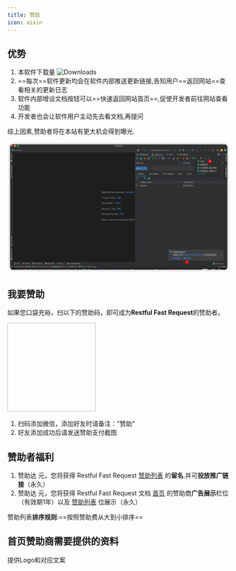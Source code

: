 ```yaml
---
title: 赞助
icon: aixin
---
```


## 优势
1. 本软件下载量 ![Downloads](https://img.shields.io/jetbrains/plugin/d/16988?color=FE2857) 
2. ==每次==软件更新均会在软件内部推送更新链接,告知用户==返回网站==查看相关的更新日志
3. 软件内部增设文档按钮可以==快速返回网站首页==,促使开发者前往网站查看功能
4. 开发者也会让软件用户主动先去看文档,再提问

综上因素,赞助者将在本站有更大机会得到曝光.

![为什么要赞助](../.vuepress/public/img/whySponsor.png)

## 我要赞助
如果您口袋充裕，扫以下的赞助码，即可成为**Restful Fast Request**的赞助者。

<img style="width:200px;height:200px" :src="$withBase('/img/wechatKings.png')" >


1. 扫码添加微信，添加好友时请备注："赞助"
2. 好友添加成功后请发送赞助支付截图

## 赞助者福利

1. 赞助达 <Badge text="30" type="danger"/> 元，您将获得 Restful Fast Request [赞助列表](./sponsorList.md) 的**留名**.并可**投放推广链接**（永久）
2. 赞助达 <Badge text="399" type="tip"/> 元，您将获得 Restful Fast Request 文档 [首页](../README.md) 的赞助商**广告展示**栏位（有效期1年）以及 [赞助列表](./sponsorList.md) 位展示（永久）

赞助列表**排序规则**:==按照赞助费从大到小排序==

## 首页赞助商需要提供的资料
提供Logo和对应文案


